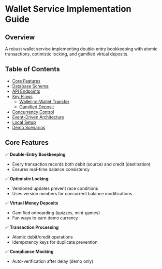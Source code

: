 # Wallet Service Implementation Guide

## Overview

A robust wallet service implementing double-entry bookkeeping with atomic transactions, optimistic locking, and gamified virtual deposits.

## Table of Contents

- [Core Features](#core-features)
- [Database Schema](#database-schema)
- [API Endpoints](#api-endpoints)
- [Key Flows](#key-flows)
  - [Wallet-to-Wallet Transfer](#1-wallet-to-wallet-transfer)
  - [Gamified Deposit](#2-gamified-deposit)
- [Concurrency Control](#concurrency-control)
- [Event-Driven Architecture](#event-driven-architecture)
- [Local Setup](#local-setup)
- [Demo Scenarios](#demo-scenarios)

## Core Features

✅ **Double-Entry Bookkeeping**

- Every transaction records both debit (source) and credit (destination)
- Ensures real-time balance consistency

✅ **Optimistic Locking**

- Versioned updates prevent race conditions
- Uses version numbers for concurrent balance modifications

✅ **Virtual Money Deposits**

- Gamified onboarding (quizzes, mini-games)
- Fun ways to earn demo currency

✅ **Transaction Processing**

- Atomic debit/credit operations
- Idempotency keys for duplicate prevention

✅ **Compliance Mocking**

- Auto-verification after delay (demo only)
